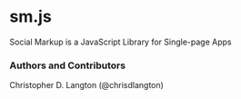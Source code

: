sm.js
======

Social Markup is a JavaScript Library for Single-page Apps

### Authors and Contributors
Christopher D. Langton (@chrisdlangton)
